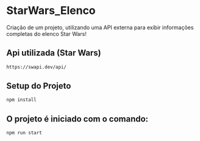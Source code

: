 # StarWars_Elenco

Criação de um projeto, utilizando uma API externa para exibir informações completas do elenco Star Wars!

## Api utilizada (Star  Wars)
```sh
https://swapi.dev/api/
```
## Setup do Projeto

```sh
npm install
```

## O projeto é iniciado com o comando:
```sh
npm run start
```





